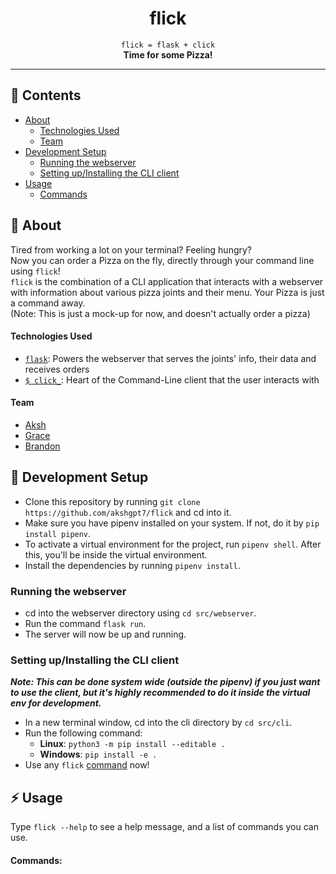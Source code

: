 <div align="center">

# flick

`flick = flask + click`<br>
**Time for some Pizza!**

---

</div>

## :ledger: Contents
- [About](#beginner-about)
  - [Technologies Used](#technologies-used)
  - [Team](#team)
- [Development Setup](#electric_plug-development-setup)
  - [Running the webserver](#running-the-webserver)
  - [Setting up/Installing the CLI client](#setting-upinstalling-the-cli-client)
- [Usage](#zap-usage)
  - [Commands](#commands)

## :beginner: About
Tired from working a lot on your terminal? Feeling hungry?<br>
Now you can order a Pizza on the fly, directly through your command line using `flick`!<br>
`flick` is the combination of a CLI application that interacts with a webserver with information about various pizza joints and their menu. Your Pizza is just a command away.<br>
(Note: This is just a mock-up for now, and doesn't actually order a pizza)

#### Technologies Used
- [`flask`](https://github.com/pallets/flask): Powers the webserver that serves the joints' info, their data and receives orders
- [`$ click_`](https://github.com/pallets/click): Heart of the Command-Line client that the user interacts with

#### Team
- [Aksh](https://github.com/akshgpt7)
- [Grace](https://github.com/gracewgao)
- [Brandon](https://github.com/bepotts)


## :electric_plug: Development Setup

- Clone this repository by running `git clone https://github.com/akshgpt7/flick` and cd into it.
- Make sure you have pipenv installed on your system. If not, do it by `pip install pipenv`.
- To activate a virtual environment for the project, run `pipenv shell`. After this, you'll be inside the virtual environment.
- Install the dependencies by running `pipenv install`.

### Running the webserver
- cd into the webserver directory using `cd src/webserver`.
- Run the command `flask run`.
- The server will now be up and running.

### Setting up/Installing the CLI client
***Note: This can be done system wide (outside the pipenv) if you just want to use the client, but it's highly recommended to do it inside the virtual env for development.***
- In a new terminal window, cd into the cli directory by `cd src/cli`.
- Run the following command:
  - **Linux**: `python3 -m pip install --editable .`
  - **Windows**: `pip install -e .`
- Use any `flick` [command](#commands) now!

## :zap: Usage
Type `flick --help` to see a help message, and a list of commands you can use.

#### Commands:
